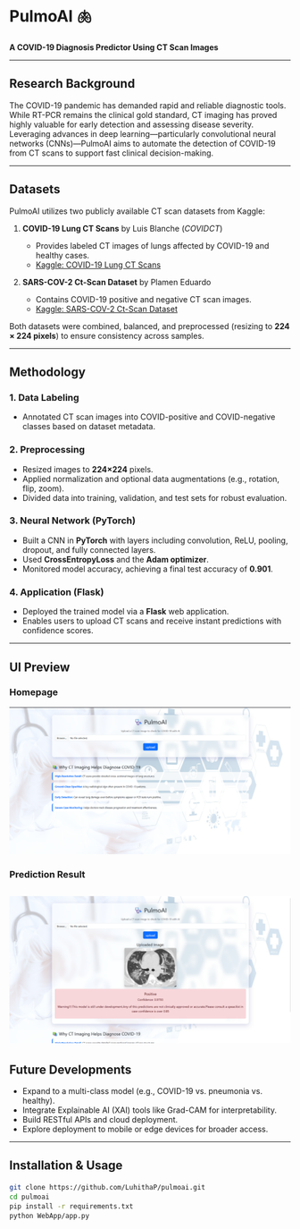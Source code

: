 # PulmoAI 🫁  
**A COVID-19 Diagnosis Predictor Using CT Scan Images**

---

##  Research Background  
The COVID-19 pandemic has demanded rapid and reliable diagnostic tools. While RT-PCR remains the clinical gold standard, CT imaging has proved highly valuable for early detection and assessing disease severity. Leveraging advances in deep learning—particularly convolutional neural networks (CNNs)—PulmoAI aims to automate the detection of COVID-19 from CT scans to support fast clinical decision-making.

---

##  Datasets  
PulmoAI utilizes two publicly available CT scan datasets from Kaggle:

1. **COVID-19 Lung CT Scans** by Luis Blanche (_COVIDCT_)  
   - Provides labeled CT images of lungs affected by COVID-19 and healthy cases.  
   - [Kaggle: COVID-19 Lung CT Scans](https://www.kaggle.com/datasets/luisblanche/covidct)

2. **SARS-COV-2 Ct-Scan Dataset** by Plamen Eduardo  
   - Contains COVID-19 positive and negative CT scan images.  
   - [Kaggle: SARS-COV-2 Ct-Scan Dataset](https://www.kaggle.com/datasets/plameneduardo/sarscov2-ctscan-dataset)

Both datasets were combined, balanced, and preprocessed (resizing to **224 × 224 pixels**) to ensure consistency across samples.

---

##  Methodology

### 1. **Data Labeling**  
- Annotated CT scan images into COVID-positive and COVID-negative classes based on dataset metadata.

### 2. **Preprocessing**  
- Resized images to **224×224** pixels.  
- Applied normalization and optional data augmentations (e.g., rotation, flip, zoom).  
- Divided data into training, validation, and test sets for robust evaluation.

### 3. **Neural Network (PyTorch)**  
- Built a CNN in **PyTorch** with layers including convolution, ReLU, pooling, dropout, and fully connected layers.  
- Used **CrossEntropyLoss** and the **Adam optimizer**.  
- Monitored model accuracy, achieving a final test accuracy of **0.901**.

### 4. **Application (Flask)**  
- Deployed the trained model via a **Flask** web application.  
- Enables users to upload CT scans and receive instant predictions with confidence scores.

---
## UI Preview
### Homepage
![PulmoAI Homepage](images/UI.png)

### Prediction Result
![Prediction Output](images/prediction.png)
---

##  Future Developments  
- Expand to a multi-class model (e.g., COVID-19 vs. pneumonia vs. healthy).  
- Integrate Explainable AI (XAI) tools like Grad-CAM for interpretability.  
- Build RESTful APIs and cloud deployment.  
- Explore deployment to mobile or edge devices for broader access.

---

##  Installation & Usage

```bash
git clone https://github.com/LuhithaP/pulmoai.git
cd pulmoai
pip install -r requirements.txt
python WebApp/app.py
